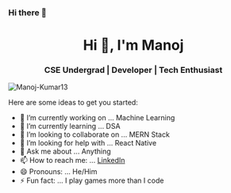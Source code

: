 ### Hi there 👋

<h1 align="center">Hi 👋, I'm Manoj</h1>
<h3 align="center">CSE Undergrad | Developer | Tech Enthusiast </h3>

<p align="left"> <img src="https://komarev.com/ghpvc/?username=Manoj-Kumar13&label=Profile%20views&color=0e75b6&style=flat" alt="Manoj-Kumar13" /> </p>


Here are some ideas to get you started:

- 🔭 I’m currently working on ... Machine Learning
- 🌱 I’m currently learning ... DSA
- 👯 I’m looking to collaborate on ... MERN Stack
- 🤔 I’m looking for help with ... React Native
- 💬 Ask me about ... Anything
- 📫 How to reach me: ... [LinkedIn](https://www.linkedin.com/in/manoj-kumar13/)
- 😄 Pronouns: ... He/Him
- ⚡ Fun fact: ... I play games more than I code
